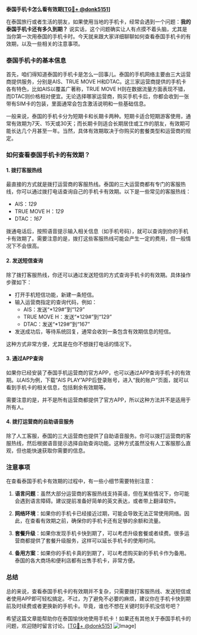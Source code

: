 **泰国手机卡怎么看有效期[[TG💪+ @donk5151](https://t.me/s/donk5151)]**

在泰国旅行或者生活的朋友，如果使用当地的手机卡，经常会遇到一个问题：**我的泰国手机卡还有多久到期？** 说实话，这个问题确实让人有点摸不着头脑，尤其是当你第一次用泰国的手机卡时。今天就来跟大家详细聊聊如何查看泰国手机卡的有效期，以及一些相关的注意事项。

### 泰国手机卡的基本信息

首先，咱们得知道泰国的手机卡是怎么一回事儿。泰国的手机网络主要由三大运营商提供服务，分别是AIS、TRUE MOVE H和DTAC。这三家运营商提供的手机卡各有特色，比如AIS以覆盖广著称，TRUE MOVE H则在数据流量方面表现不错，而DTAC则价格相对便宜。无论选择哪家运营商，购买手机卡后，你都会收到一张带有SIM卡的包装，里面通常会包含激活说明和一些基础信息。

一般来说，泰国的手机卡分为短期卡和长期卡两种。短期卡适合短期游客使用，通常有效期为7天、15天或30天；而长期卡则适合长期居住或工作的朋友，有效期可能长达几个月甚至一年。当然，具体有效期取决于你购买的套餐类型和运营商的规定。

### 如何查看泰国手机卡的有效期？

#### 1. **拨打客服热线**
最直接的方式就是拨打运营商的客服热线。泰国的三大运营商都有专门的客服热线，你可以通过拨打电话查询自己的手机卡有效期。以下是一些常见的客服热线：
- AIS：*129*
- TRUE MOVE H：*129*
- DTAC：*167*

拨通电话后，按照语音提示输入相关信息（如手机号码），就可以查询到你的手机卡有效期了。需要注意的是，拨打这些客服热线可能会产生一定的费用，但一般情况下不会很高。

#### 2. **发送短信查询**
除了拨打客服热线，你还可以通过发送短信的方式查询手机卡的有效期。具体操作步骤如下：
- 打开手机短信功能，新建一条短信。
- 输入运营商指定的查询代码，例如：
  - AIS：发送“*129#”到“129”
  - TRUE MOVE H：发送“*129#”到“129”
  - DTAC：发送“*129#”到“167”
- 发送成功后，等待系统回复，通常会收到一条包含有效期信息的短信。

这种方式非常方便，尤其是在你不想拨打电话的情况下。

#### 3. **通过APP查询**
如果你已经安装了泰国手机运营商的官方APP，也可以通过APP查询手机卡的有效期。以AIS为例，下载“AIS PLAY”APP后登录账号，进入“我的账户”页面，就可以看到手机卡的相关信息，包括剩余有效期等。

需要注意的是，并不是所有运营商都提供了官方APP，所以这种方法并不是适用于所有人。

#### 4. **拨打运营商的自助语音服务**
除了人工客服，泰国的三大运营商也提供了自助语音服务。你可以拨打运营商的客服热线，然后根据语音提示选择自助查询功能。这种方式虽然没有人工客服那么直观，但也能快速获取你需要的信息。

### 注意事项

在查看泰国手机卡有效期的过程中，有一些小细节需要特别注意：

1. **语言问题**：虽然大部分运营商的客服热线支持英语，但在某些情况下，你可能会遇到语言障碍。建议提前准备好简单的英文表达，或者带上翻译软件。

2. **网络环境**：如果你的手机卡已经接近过期，可能会导致无法正常使用网络。因此，在查看有效期之前，确保你的手机卡还有足够的余额和流量。

3. **套餐升级**：如果你发现手机卡快到期了，可以考虑升级套餐或者续费。很多运营商都提供了套餐升级服务，这样可以延长手机卡的使用时间。

4. **备用方案**：如果你的手机卡真的到期了，可以考虑购买新的手机卡作为备用。泰国的各大商场和便利店都有出售手机卡，非常方便。

### 总结

总的来说，查看泰国手机卡的有效期并不复杂，只需要拨打客服热线、发送短信或者使用APP即可轻松搞定。不过，为了避免不必要的麻烦，建议你在手机卡快到期前及时续费或者更换新的手机卡。毕竟，谁也不想在关键时刻手机没信号吧？

希望这篇文章能帮助你在泰国愉快地使用手机卡！如果还有其他关于泰国手机卡的问题，欢迎随时留言讨论。[[TG💪+ @donk5151](https://t.me/s/donk5151) ![Image](https://i.postimg.cc/rwNCRYN7/Snipaste-2025-04-30-17-27-05.png)]
